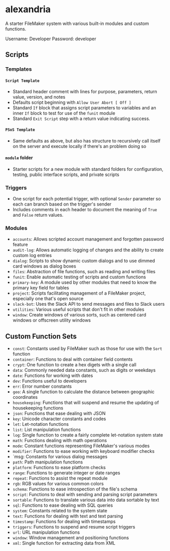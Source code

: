 # alexandria
A starter FileMaker system with various built-in modules and custom functions.

Username: Developer
Password: developer

## Scripts

### Templates

#### `Script Template`

- Standard header comment with lines for purpose, parameters, return value, version, and notes
- Defaults script beginning with `Allow User Abort [ Off ]`
- Standard `If` block that assigns script parameters to variables and an inner `If` block to test for use of the `funit` module
- Standard `Exit Script` step with a return value indicating success.

#### `PSoS Template`

- Same defaults as above, but also has structure to recursively call itself on the server and execute locally if there's an problem doing so

#### `module` folder

- Starter scripts for a new module with standard folders for configuration, testing, public interface scripts, and private scripts

### Triggers

- One script for each potential trigger, with optional `Sender` parameter so each can branch based on the trigger's sender
- Includes comments in each header to document the meaning of `True` and `False` return values.

### Modules

- `accounts`: Allows scripted account management and forgotten password feature
- `audit-log`: Allows automatic logging of changes and the ability to create custom log entries
- `dialog`: Scripts to show dynamic custom dialogs and to use dimmed card windows as dialog boxes
- `files`: Abstraction of file functions, such as reading and writing files
- `funit`: Enable automatic testing of scripts and custom functions
- `primary-key`: A module used by other modules that need to know the primary key field for tables
- `project`: Scripts facilitating management of a FileMaker project, especially one that's open source
- `slack-bot`: Uses the Slack API to send messages and files to Slack users
- `utilities`: Various useful scripts that don't fit in other modules
- `window`: Create windows of various sorts, such as centered card windows or offscreen utility windows

## Custom Function Sets

- `const`: Constants used by FileMaker such as those for use with the `Sort` function
- `container`: Functions to deal with container field contents
- `crypt`: One function to create a hex digets with a single call
- `data`: Commonly needed data constants, such as digits or weekdays
- `date`: Functions for working with dates
- `dev`: Functions useful to developers
- `err`: Error number constants
- `geo`: A single function to calculate the distance between geographic coordinates
- `housekeeping`: Functions that will suspend and resume the updating of housekeeping functions
- `json`: Functions that ease dealing with JSON
- `key`: Unicode character constants and codes
- `let`: Let-notation functions
- `list`: List manipulation functions
- `log`: Single function to create a fairly complete let-notation system state
- `math`: Functions dealing with math operations
- `mode`: Constant functions representing FileMaker's various modes
- `modifier`: Functions to ease working with keyboard modifier checks
- `msg: Constants for various dialog messages
- `path`: Path manipulation functions
- `platform`: Functions to ease platform checks
- `range`: Functions to generate integer or date ranges
- `repeat`: Functions to assist the repeat module
- `rgb`: RGB values for various common colors
- `schema`: Functions to ease introspection of the file's schema
- `script`: Functions to deal with sending and parsing script parameters
- `sortable`: Functions to translate various data into data sortable by text
- `sql`: Functions to ease dealing with SQL queries
- `system`: Constants related to the system state
- `text`: Functions for dealing with text and text parsing
- `timestamp`: Functions for dealing with timestamps
- `triggers`: Functions to suspend and resume script triggers
- `url`: URL manipulation functions
- `window`: Window management and positioning functions
- `xml`: Single function for extracting data from XML
